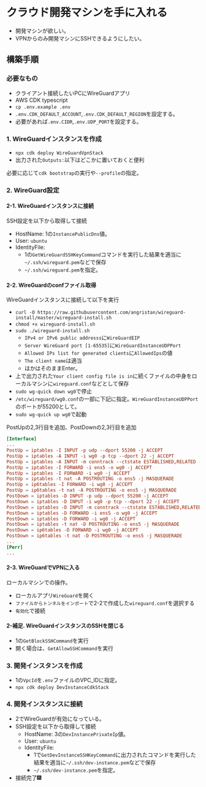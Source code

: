 # クラウド開発マシンを手に入れる

- 開発マシンが欲しい。
- VPNからのみ開発マシンにSSHできるようにしたい。

## 構築手順

### 必要なもの

- クライアント接続したいPCにWireGuardアプリ
- AWS CDK typescript
- `cp .env.example .env`
- `.env.CDK_DEFAULT_ACCOUNT`,`.env.CDK_DEFAULT_REGION`を設定する。
- 必要があれば`.env.CIDR`,`.env.UDP_PORT`を設定する。

### 1. WireGuardインスタンスを作成

- `npx cdk deploy WireGuardVpnStack`
- 出力された`Outputs:`以下はどこかに置いておくと便利

必要に応じて`cdk bootstrap`の実行や`--profile`の指定。

### 2. WireGuard設定

#### 2-1. WireGuardインスタンスに接続

SSH設定を以下から取得して接続

- HostName: 1の`InstancePublicDns`値。
- User: `ubuntu`
- IdentityFile:
  - 1の`GetWireGuardSSHKeyCommand`コマンドを実行した結果を適当に`~/.ssh/wireguard.pem`などで保存
  - `~/.ssh/wireguard.pem`を指定。

#### 2-2. WireGuardのconfファイル取得

WireGuardインスタンスに接続して以下を実行

- `curl -O https://raw.githubusercontent.com/angristan/wireguard-install/master/wireguard-install.sh`
- `chmod +x wireguard-install.sh`
- `sudo ./wireguard-install.sh`
  - `IPv4 or IPv6 public addresss`に`WireGuardEIP`
  - `Server WireGuard port [1-65535]`に`WireGuardInstanceUDPPort`
  - `Allowed IPs list for generated clients`に`AllowedIps`の値
  - `The client name`は適当
  - ほかはそのままEnter。
- 上で出力された`Your client config file is in`に続くファイルの中身をローカルマシンに`wireguard.conf`などとして保存
- `sudo wg-quick down wg0`で停止
- `/etc/wireguard/wg0.conf`の一部に下記に指定。`WireGuardInstanceUDPPort`のポートが55200として。
- `sudo wg-quick up wg0`で起動

PostUpの2,3行目を追加、PostDownの2,3行目を追加

```conf
[Interface]
...
PostUp = iptables -I INPUT -p udp --dport 55200 -j ACCEPT
PostUp = iptables -A INPUT -i wg0 -p tcp --dport 22 -j ACCEPT
PostUp = iptables -A INPUT -m conntrack --ctstate ESTABLISHED,RELATED -j ACCEPT
PostUp = iptables -I FORWARD -i ens5 -o wg0 -j ACCEPT
PostUp = iptables -I FORWARD -i wg0 -j ACCEPT
PostUp = iptables -t nat -A POSTROUTING -o ens5 -j MASQUERADE
PostUp = ip6tables -I FORWARD -i wg0 -j ACCEPT
PostUp = ip6tables -t nat -A POSTROUTING -o ens5 -j MASQUERADE
PostDown = iptables -D INPUT -p udp --dport 55200 -j ACCEPT
PostDown = iptables -D INPUT -i wg0 -p tcp --dport 22 -j ACCEPT
PostDown = iptables -D INPUT -m conntrack --ctstate ESTABLISHED,RELATED -j ACCEPT
PostDown = iptables -D FORWARD -i ens5 -o wg0 -j ACCEPT
PostDown = iptables -D FORWARD -i wg0 -j ACCEPT
PostDown = iptables -t nat -D POSTROUTING -o ens5 -j MASQUERADE
PostDown = ip6tables -D FORWARD -i wg0 -j ACCEPT
PostDown = ip6tables -t nat -D POSTROUTING -o ens5 -j MASQUERADE
...
[Perr]
...
```

#### 2-3. WireGuardでVPNに入る

ローカルマシンでの操作。

- ローカルアプリ`WireGuard`を開く
- `ファイルからトンネルをインポート`で2-2で作成した`wireguard.conf`を選択する
- `有効化`で接続

#### 2-補足. WireGuardインスタンスのSSHを閉じる

- 1の`GetBlockSSHCommand`を実行
- 開く場合は、`GetAllowSSHCommand`を実行

### 3. 開発インスタンスを作成

- 1の`VpcId`を`.env`ファイルのVPC_IDに指定。
- `npx cdk deploy DevInstanceCdkStack`

### 4. 開発インスタンスに接続

- 2でWireGuardが有効になっている。
- SSH設定を以下から取得して接続
  - HostName: 3の`DevInstancePrivateIp`値。
  - User: `ubuntu`
  - IdentityFile:
    - 1で`GetDevInstanceSSHKeyCommand`に出力されたコマンドを実行した結果を適当に`~/.ssh/dev-instance.pem`などで保存
    - `~/.ssh/dev-instance.pem`を指定。
- 接続完了🎆
